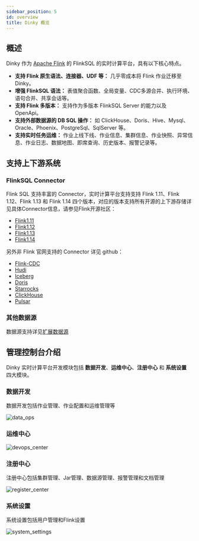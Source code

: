 ```yaml
---
sidebar_position: 5
id: overview
title: Dinky 概览
---
```



## 概述

Dinky 作为 [Apache Flink](https://github.com/apache/flink) 的 FlinkSQL 的实时计算平台，具有以下核心特点。

- **支持 Flink 原生语法、连接器、UDF 等：** 几乎零成本将 Flink 作业迁移至 Dinky。
- **增强 FlinkSQL 语法：** 表值聚合函数、全局变量、CDC多源合并、执行环境、语句合并、共享会话等。
- **支持 Flink 多版本：** 支持作为多版本 FlinkSQL Server 的能力以及 OpenApi。
- **支持外部数据源的 DB SQL 操作：** 如 ClickHouse、Doris、Hive、Mysql、Oracle、Phoenix、PostgreSql、SqlServer 等。
- **支持实时任务运维：** 作业上线下线、作业信息、集群信息、作业快照、异常信息、作业日志、数据地图、即席查询、历史版本、报警记录等。

## 支持上下游系统

### FlinkSQL Connector

Flink SQL 支持丰富的 Connector，实时计算平台支持支持 Flink 1.11、Flink 1.12、Flink 1.13 和 Flink 1.14 四个版本，对应的版本支持所有开源的上下游存储详见具体Connector信息，请参见Flink开源社区：

- [Flink1.11](https://nightlies.apache.org/flink/flink-docs-release-1.11/dev/table/connectors/)
- [Flink1.12](https://nightlies.apache.org/flink/flink-docs-release-1.12/dev/table/connectors/)
- [Flink1.13](https://nightlies.apache.org/flink/flink-docs-release-1.13/docs/connectors/table/overview/)
- [Flink1.14](https://nightlies.apache.org/flink/flink-docs-release-1.14/docs/connectors/table/overview/)

另外非 Flink 官网支持的 Connector 详见 github：

- [Flink-CDC](https://github.com/ververica/flink-cdc-connectors/releases/)
- [Hudi](https://github.com/apache/hudi/releases)
- [Iceberg](https://github.com/apache/iceberg/releases)
- [Doris](https://github.com/apache/incubator-doris-flink-connector/tags)
- [Starrocks](https://github.com/StarRocks/flink-connector-starrocks/releases)
- [ClickHouse](https://github.com/itinycheng/flink-connector-clickhouse)
- [Pulsar](https://github.com/streamnative/pulsar-flink/releases)

### 其他数据源

数据源支持详见[扩展数据源](../extend/function_expansion/datasource)

## 管理控制台介绍

Dinky 实时计算平台开发模块包括 **数据开发**、**运维中心**、**注册中心** 和 **系统设置** 四大模块。

### 数据开发

数据开发包括作业管理、作业配置和运维管理等

![data_ops](http://www.aiwenmo.com/dinky/docs/zh-CN/overview/data_ops.png)

### 运维中心

![devops_center](http://www.aiwenmo.com/dinky/docs/zh-CN/overview/devops_center.png)

### 注册中心

注册中心包括集群管理、Jar管理、数据源管理、报警管理和文档管理

![register_center](http://www.aiwenmo.com/dinky/docs/zh-CN/overview/register_center.png)

### 系统设置

系统设置包括用户管理和Flink设置

![system_settings](http://www.aiwenmo.com/dinky/docs/zh-CN/overview/system_settings.png)
